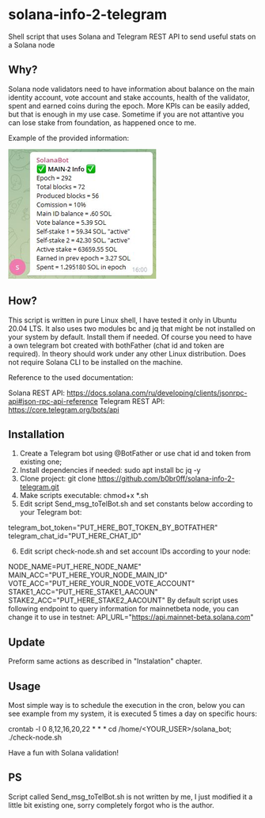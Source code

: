 # solana-info-2-telegram
Shell script that uses Solana and Telegram REST API to send useful stats on a Solana node

## Why?
Solana node validators need to have information about balance on the main identity account, vote account and stake accounts, health of the validator, spent and earned coins during the epoch. More KPIs can be easily added, but that is enough in my use case. Sometime if you are not attantive you can lose stake from foundation, as happened once to me. 

Example of the provided information:

![alt text](https://github.com/b0br0ff/solana-info-2-telegram/blob/main/node-info.jpg)


## How?
This script is written in pure Linux shell, I have tested it only in Ubuntu 20.04 LTS. It also uses two modules bc and jq that might be not installed on your system by default. Install them if needed. Of course you need to have a own telegram bot created with bothFather (chat id and token are required). In theory should work under any other Linux distribution. Does not require Solana CLI to be installed on the machine.

Reference to the used documentation:

Solana REST API: https://docs.solana.com/ru/developing/clients/jsonrpc-api#json-rpc-api-reference
Telegram REST API: https://core.telegram.org/bots/api

## Installation
1. Create a Telegram bot using @BotFather or use chat id and token from existing one;
2. Install dependencies if needed: sudo apt install bc jq -y
3. Clone project: git clone https://github.com/b0br0ff/solana-info-2-telegram.git
4. Make scripts executable: chmod+x *.sh
5. Edit script Send_msg_toTelBot.sh and set constants below according to your Telegram bot: 

telegram_bot_token="PUT_HERE_BOT_TOKEN_BY_BOTFATHER"
telegram_chat_id="PUT_HERE_CHAT_ID"

6. Edit script check-node.sh and set account IDs according to your node:

NODE_NAME=PUT_HERE_NODE_NAME"
MAIN_ACC="PUT_HERE_YOUR_NODE_MAIN_ID"
VOTE_ACC="PUT_HERE_YOUR_NODE_VOTE_ACCOUNT"
STAKE1_ACC="PUT_HERE_STAKE1_AACOUN"
STAKE2_ACC="PUT_HERE_STAKE2_AACOUNT"
By default script uses following endpoint to query information for mainnetbeta node, you can change it to use in testnet:
API_URL="https://api.mainnet-beta.solana.com"

## Update
Preform same actions as described in "Instalation" chapter.

## Usage
Most simple way is to schedule the execution in the cron, below you can see example from my system, it is executed 5 times a day on specific hours:

crontab -l
0 8,12,16,20,22 * * * cd /home/<YOUR_USER>/solana_bot; ./check-node.sh

Have a fun with Solana validation!

## PS
Script called Send_msg_toTelBot.sh is not written by me, I just modified it a little bit existing one, sorry completely forgot who is the author.

